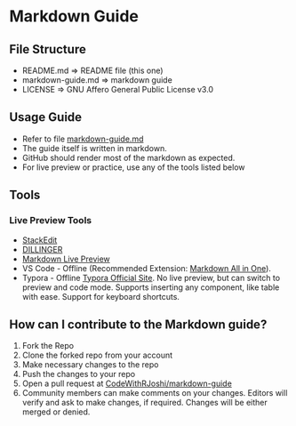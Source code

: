 # Markdown Guide

## File Structure

* README.md => README file (this one)
* markdown-guide.md => markdown guide
* LICENSE => GNU Affero General Public License v3.0

## Usage Guide

* Refer to file [markdown-guide.md](./markdown-guide.md)
* The guide itself is written in markdown.
* GitHub should render most of the markdown as expected.
* For live preview or practice, use any of the tools listed below

## Tools

### Live Preview Tools

* [StackEdit](https://stackedit.io/app)
* [DILLINGER](https://dillinger.io/)
* [Markdown Live Preview](https://markdownlivepreview.com/)
* VS Code - Offline (Recommended Extension: [Markdown All in One](https://marketplace.visualstudio.com/items?itemName=yzhang.markdown-all-in-one)).
* Typora - Offline [Typora Official Site](https://typora.io/). No live preview, but can switch to preview and code mode. Supports inserting any component, like table with ease. Support for keyboard shortcuts.


## How can I contribute to the Markdown guide?

1. Fork the Repo
2. Clone the forked repo from your account
3. Make necessary changes to the repo 
4. Push the changes to your repo
5. Open a pull request at [CodeWithRJoshi/markdown-guide](https://github.com/CodeWithRJoshi/markdown-guide)
6. Community members can make comments on your changes. Editors will verify and ask to make changes, if required. Changes will be either merged or denied.
